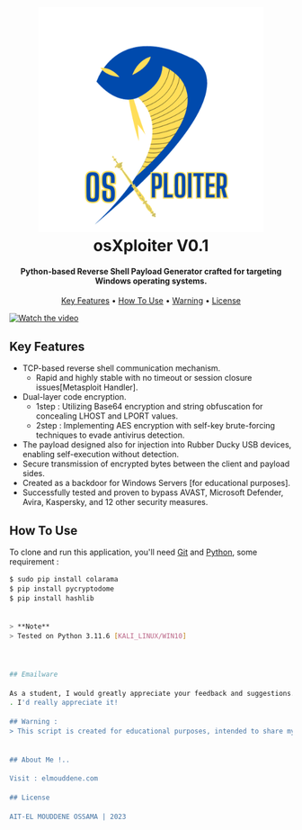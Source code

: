 
<h1 align="center">
  <br>
  <a href="https://github.com/OssamaN7/OsXploiter"><img src="https://raw.githubusercontent.com/OssamaN7/OsXploiter/main/logo/Os.png" alt="osxploiter" width="400"></a>
  <br>
  osXploiter V0.1
  <br>
</h1>
<h4 align="center">Python-based Reverse Shell Payload Generator crafted for targeting Windows operating systems. </h4>



<p align="center">
  <a href="#key-features">Key Features</a> •
  <a href="#how-to-use">How To Use</a> •
  <a href="#warning">Warning</a> •
  <a href="#license">License</a>
</p>

[![Watch the video](https://img.youtube.com/vi/T-D1KVIuvjA/maxresdefault.jpg)](https://youtu.be/T-D1KVIuvjA)

## Key Features

* TCP-based reverse shell communication mechanism.
  - Rapid and highly stable with no timeout or session closure issues[Metasploit Handler].
* Dual-layer code encryption.
  - 1step : Utilizing Base64 encryption and string obfuscation for concealing LHOST and LPORT values.
  - 2step : Implementing AES encryption with self-key brute-forcing techniques to evade antivirus detection.
* The payload designed also for injection into Rubber Ducky USB devices, enabling self-execution without detection.
* Secure transmission of encrypted bytes between the client and payload sides.
* Created as a backdoor for Windows Servers [for educational purposes].
* Successfully tested and proven to bypass AVAST, Microsoft Defender, Avira, Kaspersky, and 12 other security measures.


## How To Use

To clone and run this application, you'll need [Git](https://git-scm.com) and [Python]((https://www.python.org/)), some requirement :

```bash
$ sudo pip install colarama
$ pip install pycryptodome
$ pip install hashlib 


> **Note**
> Tested on Python 3.11.6 [KALI_LINUX/WIN10]



## Emailware

As a student, I would greatly appreciate your feedback and suggestions. If you have any ideas to enhance my script, please share them with me at: [oussamaeuler@gmail.com].
. I'd really appreciate it!

## Warning :
> This script is created for educational purposes, intended to share my ideas and engage in discussions with you. I want to clarify that I am not liable for any misuse or exploitation of this script.


## About Me !..

Visit : elmouddene.com

## License

AIT-EL MOUDDENE OSSAMA | 2023 




